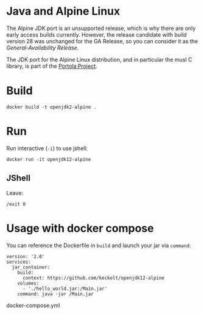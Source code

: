 # Java and Alpine Linux
The Alpine JDK port is an unsupported release, which is why there are only early access builds currently.
However, the release candidate with build version 28 was unchanged for the GA Release, so you can consider it as the *General-Availability Release*.

The JDK port for the Alpine Linux distribution, and in particular the musl C library, is part of the [Portola Project](http://openjdk.java.net/projects/portola).



# Build
```
docker build -t openjdk2-alpine .
```


# Run
Run interactive (`-i`) to use jshell:
```
docker run -it openjdk12-alpine
```
## JShell
Leave:
```
/exit 0
```

# Usage with docker compose
You can reference the Dockerfile in `build` and launch your jar via `command`:
```
version: '2.0'
services:
  jar_container:
    build:
      context: https://github.com/keckelt/openjdk12-alpine
    volumes:
      - './hello_world.jar:/Main.jar'
    command: java -jar /Main.jar
```
docker-compose.yml
